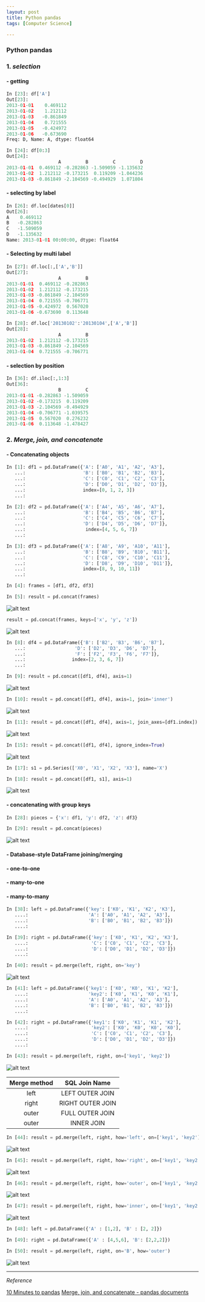 ```yaml
---
layout: post
title: Python pandas
tags: [Computer Science]

---
```


### Python pandas

### 1. *selection*

#### - getting

```python
In [23]: df['A']
Out[23]:
2013-01-01    0.469112
2013-01-02    1.212112
2013-01-03   -0.861849
2013-01-04    0.721555
2013-01-05   -0.424972
2013-01-06   -0.673690
Freq: D, Name: A, dtype: float64
```

```python
In [24]: df[0:3]
Out[24]:
                   A         B         C         D
2013-01-01  0.469112 -0.282863 -1.509059 -1.135632
2013-01-02  1.212112 -0.173215  0.119209 -1.044236
2013-01-03 -0.861849 -2.104569 -0.494929  1.071804

```

#### - selecting by label

```python
In [26]: df.loc[dates[0]]
Out[26]:
A    0.469112
B   -0.282863
C   -1.509059
D   -1.135632
Name: 2013-01-01 00:00:00, dtype: float64
```

#### - Selecting by multi label

```python
In [27]: df.loc[:,['A','B']]
Out[27]:
                   A         B
2013-01-01  0.469112 -0.282863
2013-01-02  1.212112 -0.173215
2013-01-03 -0.861849 -2.104569
2013-01-04  0.721555 -0.706771
2013-01-05 -0.424972  0.567020
2013-01-06 -0.673690  0.113648
```

```python
In [28]: df.loc['20130102':'20130104',['A','B']]
Out[28]:
                   A         B
2013-01-02  1.212112 -0.173215
2013-01-03 -0.861849 -2.104569
2013-01-04  0.721555 -0.706771
```

#### - selection by position

```python
In [36]: df.iloc[:,1:3]
Out[36]:
                   B         C
2013-01-01 -0.282863 -1.509059
2013-01-02 -0.173215  0.119209
2013-01-03 -2.104569 -0.494929
2013-01-04 -0.706771 -1.039575
2013-01-05  0.567020  0.276232
2013-01-06  0.113648 -1.478427
```


### 2. *Merge, join, and concatenate*

#### - Concatenating objects

```python
In [1]: df1 = pd.DataFrame({'A': ['A0', 'A1', 'A2', 'A3'],
   ...:                     'B': ['B0', 'B1', 'B2', 'B3'],
   ...:                     'C': ['C0', 'C1', 'C2', 'C3'],
   ...:                     'D': ['D0', 'D1', 'D2', 'D3']},
   ...:                     index=[0, 1, 2, 3])
   ...:

In [2]: df2 = pd.DataFrame({'A': ['A4', 'A5', 'A6', 'A7'],
   ...:                     'B': ['B4', 'B5', 'B6', 'B7'],
   ...:                     'C': ['C4', 'C5', 'C6', 'C7'],
   ...:                     'D': ['D4', 'D5', 'D6', 'D7']},
   ...:                      index=[4, 5, 6, 7])
   ...:

In [3]: df3 = pd.DataFrame({'A': ['A8', 'A9', 'A10', 'A11'],
   ...:                     'B': ['B8', 'B9', 'B10', 'B11'],
   ...:                     'C': ['C8', 'C9', 'C10', 'C11'],
   ...:                     'D': ['D8', 'D9', 'D10', 'D11']},
   ...:                     index=[8, 9, 10, 11])
   ...:

In [4]: frames = [df1, df2, df3]

In [5]: result = pd.concat(frames)

```
![alt text](/assets/img/merging_concat_basic.png)


```python
result = pd.concat(frames, keys=['x', 'y', 'z'])

```
![alt text](/assets/img/merging_concat_keys.png)


```python
In [8]: df4 = pd.DataFrame({'B': ['B2', 'B3', 'B6', 'B7'],
   ...:                  'D': ['D2', 'D3', 'D6', 'D7'],
   ...:                  'F': ['F2', 'F3', 'F6', 'F7']},
   ...:                 index=[2, 3, 6, 7])
   ...:

In [9]: result = pd.concat([df1, df4], axis=1)
```

![alt text](/assets/img/merging_concat_axis1.png)


```python
In [10]: result = pd.concat([df1, df4], axis=1, join='inner')
```

![alt text](/assets/img/merging_concat_axis1_inner.png)


```python
In [11]: result = pd.concat([df1, df4], axis=1, join_axes=[df1.index])
```

![alt text](/assets/img/merging_concat_axis1_join_axes.png)





```python
In [15]: result = pd.concat([df1, df4], ignore_index=True)
```

![alt text](/assets/img/merging_concat_ignore_index.png)




```python
In [17]: s1 = pd.Series(['X0', 'X1', 'X2', 'X3'], name='X')

In [18]: result = pd.concat([df1, s1], axis=1)

```
![alt text](/assets/img/merging_concat_mixed_ndim.png)


#### - concatenating with group keys


```python
In [28]: pieces = {'x': df1, 'y': df2, 'z': df3}

In [29]: result = pd.concat(pieces)
```
![alt text](/assets/img/merging_concat_dict.png)



#### - Database-style DataFrame joining/merging

#### - one-to-one

#### - many-to-one

#### - many-to-many


```python
In [38]: left = pd.DataFrame({'key': ['K0', 'K1', 'K2', 'K3'],
   ....:                      'A': ['A0', 'A1', 'A2', 'A3'],
   ....:                      'B': ['B0', 'B1', 'B2', 'B3']})
   ....:

In [39]: right = pd.DataFrame({'key': ['K0', 'K1', 'K2', 'K3'],
   ....:                       'C': ['C0', 'C1', 'C2', 'C3'],
   ....:                       'D': ['D0', 'D1', 'D2', 'D3']})
   ....:

In [40]: result = pd.merge(left, right, on='key')
```

![alt text](/assets/img/merging_merge_on_key.png)



```python
In [41]: left = pd.DataFrame({'key1': ['K0', 'K0', 'K1', 'K2'],
   ....:                      'key2': ['K0', 'K1', 'K0', 'K1'],
   ....:                      'A': ['A0', 'A1', 'A2', 'A3'],
   ....:                      'B': ['B0', 'B1', 'B2', 'B3']})
   ....:

In [42]: right = pd.DataFrame({'key1': ['K0', 'K1', 'K1', 'K2'],
   ....:                       'key2': ['K0', 'K0', 'K0', 'K0'],
   ....:                       'C': ['C0', 'C1', 'C2', 'C3'],
   ....:                       'D': ['D0', 'D1', 'D2', 'D3']})
   ....:

In [43]: result = pd.merge(left, right, on=['key1', 'key2'])
```

![alt text](/assets/img/merging_merge_on_key_multiple.png)


| Merge method  | SQL Join Name |
| :-----------: |:-------------:|
| left  | LEFT OUTER JOIN   |
| right |	RIGHT OUTER JOIN  |
| outer | FULL OUTER JOIN   |
| outer |	INNER JOIN        |


```python
In [44]: result = pd.merge(left, right, how='left', on=['key1', 'key2'])
```

![alt text](/assets/img/merging_merge_on_key_left.png)


```python
In [45]: result = pd.merge(left, right, how='right', on=['key1', 'key2'])
```

![alt text](/assets/img/merging_merge_on_key_right.png)


```python
In [46]: result = pd.merge(left, right, how='outer', on=['key1', 'key2'])
```

![alt text](/assets/img/merging_merge_on_key_outer.png)


```python
In [47]: result = pd.merge(left, right, how='inner', on=['key1', 'key2'])
```

![alt text](/assets/img/merging_merge_on_key_inner.png)


```python
In [48]: left = pd.DataFrame({'A' : [1,2], 'B' : [2, 2]})

In [49]: right = pd.DataFrame({'A' : [4,5,6], 'B': [2,2,2]})

In [50]: result = pd.merge(left, right, on='B', how='outer')
```

![alt text](/assets/img/merging_merge_on_key_dup.png)



***
*Reference*

[10 Minutes to pandas](http://pandas.pydata.org/pandas-docs/stable/10min.html)
[Merge, join, and concatenate - pandas documents](https://pandas.pydata.org/pandas-docs/stable/merging.html)
